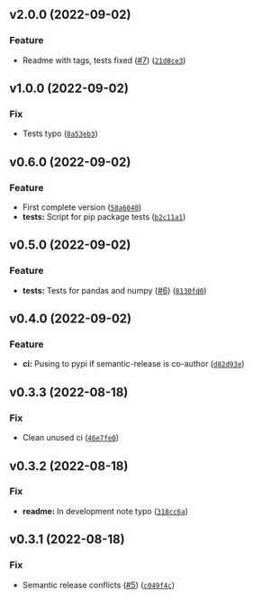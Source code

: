<!--next-version-placeholder-->

## v2.0.0 (2022-09-02)
### Feature
* Readme with tags, tests fixed ([#7](https://github.com/smolendawid/cacha/issues/7)) ([`21d8ce3`](https://github.com/smolendawid/cacha/commit/21d8ce3bede6d2fc7184f98f0792ec24778010c3))

## v1.0.0 (2022-09-02)
### Fix
* Tests typo ([`0a53eb3`](https://github.com/smolendawid/cacha/commit/0a53eb31996ed4ea3a61b9bbd36bb0c40276a35e))

## v0.6.0 (2022-09-02)
### Feature
* First complete version ([`58a6040`](https://github.com/smolendawid/cacha/commit/58a6040ab2c19e1e8bc9ace487237be627321738))
* **tests:** Script for pip package tests ([`b2c11a1`](https://github.com/smolendawid/cacha/commit/b2c11a1f358648acc825a8b5738caa75b53bd7e4))

## v0.5.0 (2022-09-02)
### Feature
* **tests:** Tests for pandas and numpy ([#6](https://github.com/smolendawid/cacha/issues/6)) ([`8130fd0`](https://github.com/smolendawid/cacha/commit/8130fd0998165f15addf08a14dd600437642b751))

## v0.4.0 (2022-09-02)
### Feature
* **ci:** Pusing to pypi if semantic-release is co-author ([`d82d93e`](https://github.com/smolendawid/cacha/commit/d82d93e731f23bd17555aa8444735964de1f593f))

## v0.3.3 (2022-08-18)
### Fix
* Clean unused ci ([`46e7fe0`](https://github.com/smolendawid/cacha/commit/46e7fe04ec7e7e346d526f3612d013dfad18ceec))

## v0.3.2 (2022-08-18)
### Fix
* **readme:** In development note typo ([`318cc6a`](https://github.com/smolendawid/cacha/commit/318cc6a7bd6c8288062747570feecd6fcb87dda2))

## v0.3.1 (2022-08-18)
### Fix
* Semantic release conflicts ([#5](https://github.com/smolendawid/cacha/issues/5)) ([`c049f4c`](https://github.com/smolendawid/cacha/commit/c049f4cd53ffe38975c6097915ccdf5aa60a37a9))
